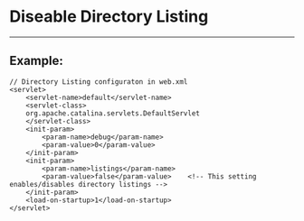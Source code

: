 # Diseable Directory Listing 
-------

## Example:


    // Directory Listing configuraton in web.xml 
    <servlet>
        <servlet-name>default</servlet-name>
        <servlet-class>
        org.apache.catalina.servlets.DefaultServlet
        </servlet-class>
        <init-param>
            <param-name>debug</param-name>
            <param-value>0</param-value>
        </init-param>
        <init-param>
            <param-name>listings</param-name>
            <param-value>false</param-value>    <!-- This setting enables/disables directory listings -->
        </init-param>
        <load-on-startup>1</load-on-startup>
    </servlet>

